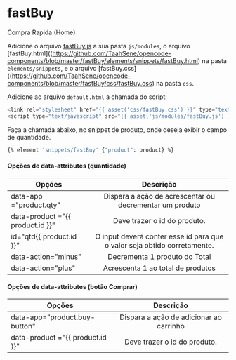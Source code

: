 # fastBuy
Compra Rapida (Home)

Adicione o arquivo [fastBuy.js](https://github.com/TaahSene/opencode-components/blob/master/fastBuy/js/molules/fastBuy.js) a sua pasta `js/modules`, o arquivo [fastBuy.html]((https://github.com/TaahSene/opencode-components/blob/master/fastBuy/elements/snippets/fastBuy.html) na pasta `elements/snippets`, e o arquivo [fastBuy.css]((https://github.com/TaahSene/opencode-components/blob/master/fastBuy/css/fastBuy.css) na pasta `css`.

Adicione ao arquivo `default.html` a chamada do script:

```javascript
<link rel="stylesheet" href="{{ asset('css/fastBuy.css') }}" type="text/css">
<script type="text/javascript" src="{{ asset('js/modules/fastBuy.js') }}"></script>
```

Faça a chamada abaixo, no snippet de produto, onde deseja exibir o campo de quantidade.

```sh
{% element 'snippets/fastBuy' {"product": product} %}
```

#### Opções de data-attributes (quantidade)

| Opções        | Descrição     |
| ------------- |:-------------:|
| data-app ="product.qty" | Dispara a ação de acrescentar ou decrementar um produto |
| data-product ="{{ product.id }}" | Deve trazer o id do produto.  |
| id="qtd{{ product.id }}" | O input deverá conter esse id para que o valor seja obtido corretamente.|
| data-action="minus" | Decrementa 1 produto do Total |
| data-action="plus"| Acrescenta 1 ao total de produtos|

#### Opções de data-attributes (botão Comprar)

| Opções        | Descrição     |
| ------------- |:-------------:|
| data-app="product.buy-button" | Dispara a ação de adicionar ao carrinho |
| data-product ="{{ product.id }}" | Deve trazer o id do produto.  |
